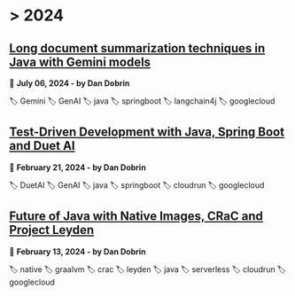 
# > 2024

## [Long document summarization techniques in Java with Gemini models](_posts/2024-07-06-Long-document-summarization-techniques-Java-with-Gemini-models.md)
📅 __July 06, 2024 - by Dan Dobrin__

🏷️ Gemini 🏷️ GenAI 🏷️ java 🏷️ springboot 🏷️ langchain4j 🏷️ googlecloud

## [Test-Driven Development with Java, Spring Boot and Duet AI](_posts/2024-02-21-TDD-with-Java-Spring-Boot-and-DuetAI.md)
📅 __February 21, 2024 - by Dan Dobrin__

🏷️ DuetAI 🏷️ GenAI 🏷️ java 🏷️ springboot 🏷️ cloudrun 🏷️ googlecloud

## [Future of Java with Native Images, CRaC and Project Leyden](_posts/2024-02-13-Future-of-Java.md)
📅 __February 13, 2024 - by Dan Dobrin__

🏷️ native 🏷️ graalvm 🏷️ crac 🏷️ leyden 🏷️ java 🏷️ serverless 🏷️ cloudrun 🏷️ googlecloud


